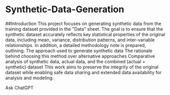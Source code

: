 # Synthetic-Data-Generation
##Introduction
This project focuses on generating synthetic data from the training dataset provided in the "Data" sheet. The goal is to ensure that the synthetic dataset accurately reflects key statistical properties of the original data, including mean, variance, distribution patterns, and inter-variable relationships.
In addition, a detailed methodology note is prepared, outlining:
The approach used to generate synthetic data
The rationale behind choosing this method over alternative approaches
Comparative analysis of synthetic data, actual data, and the combined (actual + synthetic) dataset
This work aims to preserve the integrity of the original dataset while enabling safe data sharing and extended data availability for analysis and modeling.










Ask ChatGPT

